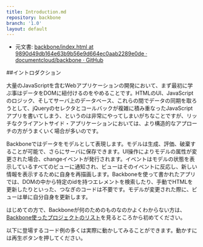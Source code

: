 ```yaml
---
title: Introduction.md
repository: backbone
branch: '1.0'
layout: default
---
```


+  元文書: [backbone/index.html at 9890d49db164e63b9b56e9d664ec0aab2289e0de · documentcloud/backbone · GitHub](https://github.com/documentcloud/backbone/blob/9890d49db164e63b9b56e9d664ec0aab2289e0de/index.html "backbone/index.html at 9890d49db164e63b9b56e9d664ec0aab2289e0de · documentcloud/backbone · GitHub")

##イントロダクション

大量のJavaScriptを含むWebアプリケーションの開発において、まず最初に学ぶ事はデータをDOMに紐付けるのをやめることです。HTMLのUI、JavaScriptのロジック、そしてサーバ上のデータベース、これらの間でデータの同期を取ろうとして、jQueryのセレクタとコールバックが複雑に積み重なったJavaScriptアプリを書いてしまう、というのは非常にやってしまいがちなことですが、リッチなクライアントサイド・アプリケーションにおいては、より構造的なアプローチの方がうまくいく場合が多いのです。

Backboneではデータをモデルとして表現します。モデルは生成、評価、破棄することが可能で、さらにサーバに保存できます。UI操作によりモデルの属性が変更された場合、changeイベントが発行されます。イベントはモデルの状態を表示しているすべてのビューに通知され、ビューはそのイベントに反応し、新しい情報を表示するために自身を再描画します。Backboneを使って書かれたアプリでは、DOMの中から特定のidを持つエレメントを検索したり、手動でHTMLを更新したりといった、つなぎのコードは不要です。モデルが変更された際に、ビューは単に自分自身を更新します。 

はじめての方で、Backboneが何のためのものなのかよくわからない方は、[Backbone使ったプロジェクトのリスト](http://backbonejs.org/#examples)を見るところから初めてください。

以下に登場するコード例の多くは実際に動かしてみることができます。動かすには再生ボタンを押してください。 
